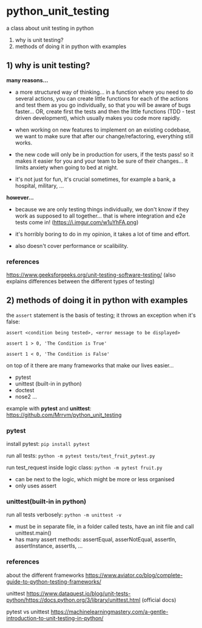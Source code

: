 # python_unit_testing
a class about unit testing in python

1) why is unit testing? 
2) methods of doing it in python with examples

## 1) why is unit testing? 

**many reasons...**

- a more structured way of thinking... in a function where you need to do several actions, you can create little functions for each of the actions and test them as you go individually, so that you will be aware of bugs faster... OR, create first the tests and then the little functions (TDD - test driven development), which usually makes you code more rapidly.

- when working on new features to implement on an existing codebase, we want to make sure that after our change/refactoring, everything still works.

- the new code will only be in production for users, if the tests pass! so it makes it easier for you and your team to be sure of their changes... it limits anxiety when going to bed at night.

- it's not just for fun, it's crucial sometimes, for example a bank, a hospital, military, ...

**however...**

- because we are only testing things individually, we don't know if they work as supposed to all together... that is where integration and e2e tests come in! (https://i.imgur.com/w1uYhFA.png)

- it's horribly boring to do in my opinion, it takes a lot of time and effort.

- also doesn't cover performance or scalibility.

### references
https://www.geeksforgeeks.org/unit-testing-software-testing/
(also explains differences between the different types of testing)


## 2) methods of doing it in python with examples

the `assert` statement is the basis of testing; it throws an exception when it's false:

 `assert <condition being tested>, <error message to be displayed>` 

 `assert 1 > 0, 'The Condition is True'`

 `assert 1 < 0, 'The Condition is False'`


on top of it there are many frameworks that make our lives easier...

- pytest
- unittest (built-in in python)
- doctest
- nose2
... 

example with **pytest** and **unittest**: https://github.com/Mrrvm/python_unit_testing

### pytest
install pytest:  `pip install pytest`

run all tests:  `python -m pytest tests/test_fruit_pytest.py`

run test_request inside logic class:  `python -m pytest fruit.py`

- can be next to the logic, which might be more or less organised
- only uses assert

### unittest(built-in in python)
run all tests verbosely:  `python -m unittest -v`

- must be in separate file, in a folder called tests, have an init file and call unittest.main()
- has many assert methods: assertEqual, asserNotEqual, assertIn, assertInstance, assertIs, ...

### references
about the different frameworks
https://www.aviator.co/blog/complete-guide-to-python-testing-frameworks/

unittest
https://www.dataquest.io/blog/unit-tests-python/https://docs.python.org/3/library/unittest.html (official docs)

pytest vs unittest
https://machinelearningmastery.com/a-gentle-introduction-to-unit-testing-in-python/




























































































































































